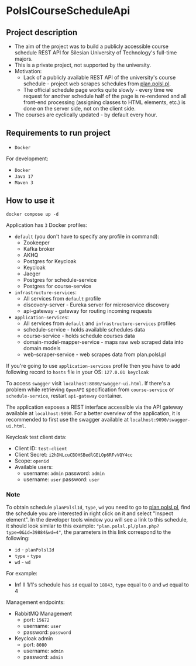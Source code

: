 # PolslCourseScheduleApi

## Project description

- The aim of the project was to build a publicly accessible course schedule REST API for Silesian University of Technology's full-time majors.
- This is a private project, not supported by the university. 
- Motivation: 
  - Lack of a publicly available REST API of the university's course schedule - project web scrapes schedules from [plan.polsl.pl](https://plan.polsl.pl/). 
  - The official schedule page works quite slowly - every time we request for another schedule half of the page is re-rendered and all front-end processing (assigning classes to HTML elements, etc.) is done on the server side, not on the client side.
- The courses are cyclically updated - by default every hour.

## Requirements to run project
- `Docker`

For development:
- `Docker`
- `Java 17`
- `Maven 3`

## How to use it

```shell
docker compose up -d
```

Application has `3` Docker profiles:
- `default` (you don't have to specify any profile in command):
  - Zookeeper
  - Kafka broker
  - AKHQ
  - Postgres for Keycloak
  - Keycloak
  - Jaeger
  - Postgres for schedule-service
  - Postgres for course-service
- `infrastructure-services`:
  - All services from `default` profile
  - discovery-server - Eureka server for microservice discovery
  - api-gateway - gateway for routing incoming requests
- `application-services`: 
  - All services from `default` and `infrastructure-services` profiles
  - schedule-service - holds available schedules data
  - course-service - holds schedule courses data
  - domain-model-mapper-service - maps raw web scraped data into domain models
  - web-scraper-service - web scrapes data from plan.polsl.pl

If you're going to use `application-services` profile then you have to add following record to `hosts` file in your OS: `127.0.01 keycloak`

To access `swagger` visit `localhost:8080/swagger-ui.html`. If there's a problem while retrieving `OpenAPI` specification from `course-service` or `schedule-service`, restart `api-gateway` container.

The application exposes a REST interface accessible via the API gateway available at `localhost:9090`.
For a better overview of the application, it is recommended to first use the swagger available at `localhost:9090/swagger-ui.html`.

Keycloak test client data:
- Client ID: `test-client`
- Client Secret: `i2hDNLcuCBOHSBedlGELOp6RFvVQY4cc`
- Scope: `openid`
- Available users:
  - username: `admin` password: `admin`
  - username: `user` password: `user`

### Note
To obtain schedule `planPolslId`, `type`, `wd` you need to go to [plan.polsl.pl](https://plan.polsl.pl/), find the schedule you are interested in right click on it and select "Inspect element". In the developer tools window you will see a link to this schedule, it should look similar to this example:  `"plan.polsl.pl/plan.php?type=0&id=39884&wd=4"`, the parameters in this link correspond to the following:
- `id` - `planPolslId`
- `type` - `type`
- `wd` - `wd`

For example:
- Inf II 1/1's schedule has `id` equal to `18843`, `type` equal to `0` and `wd` equal to 4

Management endpoints:
- RabbitMQ Management
  - port: `15672`
  - username: `user`
  - password: `password`
- Keycloak admin
  - port: `8080`
  - username: `admin`
  - password: `admin`
